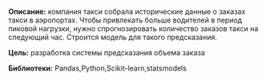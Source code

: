 **Описание:** компания такси собрала исторические данные о заказах такси в аэропортах. Чтобы привлекать больше водителей в период пиковой нагрузки, нужно спрогнозировать количество заказов такси на следующий час. Строится модель для такого предсказания.

**Цель:** разработка системы предсказания объема заказа

**Библиотеки:** Pandas,Python,Scikit-learn,statsmodels
